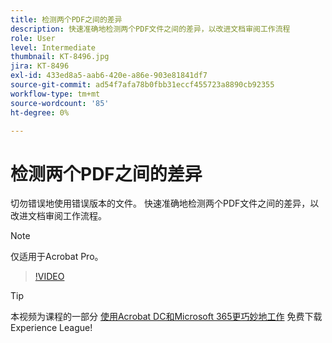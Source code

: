 ```yaml
---
title: 检测两个PDF之间的差异
description: 快速准确地检测两个PDF文件之间的差异，以改进文档审阅工作流程
role: User
level: Intermediate
thumbnail: KT-8496.jpg
jira: KT-8496
exl-id: 433ed8a5-aab6-420e-a86e-903e81841df7
source-git-commit: ad54f7afa78b0fbb31eccf455723a8890cb92355
workflow-type: tm+mt
source-wordcount: '85'
ht-degree: 0%

---
```


# 检测两个PDF之间的差异

切勿错误地使用错误版本的文件。 快速准确地检测两个PDF文件之间的差异，以改进文档审阅工作流程。

>[!NOTE]
>
>仅适用于Acrobat Pro。

>[!VIDEO](https://video.tv.adobe.com/v/337211?quality=12&learn=on&hidetitle=true)

>[!TIP]
>
>本视频为课程的一部分 [使用Acrobat DC和Microsoft 365更巧妙地工作](https://experienceleague.adobe.com/?recommended=Acrobat-U-1-2021.microsoft365) 免费下载Experience League!
